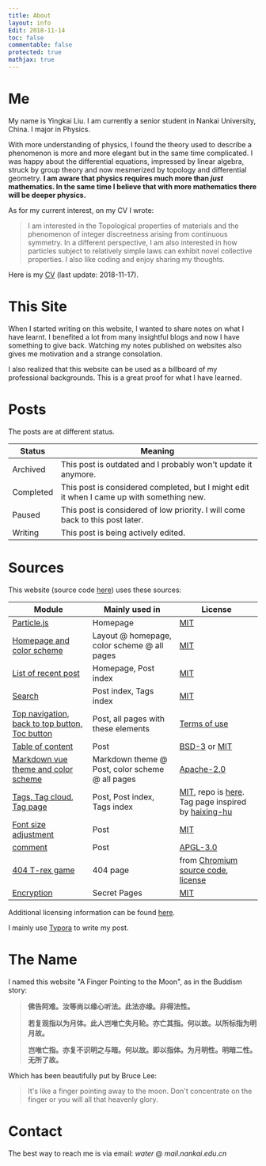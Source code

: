 ```yaml
---
title: About
layout: info
Edit: 2018-11-14
toc: false
commentable: false
protected: true
mathjax: true
---
```


# Me

My name is Yingkai Liu. I am currently a senior student in Nankai University, China. I major in Physics. 

With more understanding of physics, I found the theory used to describe a phenomenon is more and more elegant but in the same time complicated. I was happy about the differential equations, impressed by linear algebra, struck by group theory and now mesmerized by topology and differential geometry. **I am aware that physics requires much more than *just* mathematics. In the same time I believe that with more mathematics there will be deeper physics.** 

As for my current interest, on my CV I wrote:

> I am interested in the Topological properties of materials and the phenomenon of integer discreetness arising from continuous symmetry. In a different perspective, I am also interested in how particles subject to relatively simple laws can exhibit novel collective properties. I also like coding and enjoy sharing my thoughts.

Here is my [CV](https://yk-liu.github.io/about/CV-of-Liu-Yingkai.pdf) (last update: 2018-11-17).

# This Site

When I started writing on this website, I wanted to share notes on what I have learnt. I benefited a lot from many insightful blogs and now I have something to give back. Watching my notes published on websites also gives me motivation and a strange consolation. 

I also realized that this website can be used as a billboard of my professional backgrounds. This is a great proof for what I have learned.

# Posts

The posts are at different status.

| Status    | Meaning                                                      |
| --------- | ------------------------------------------------------------ |
| Archived  | This post is outdated and I probably won't update it anymore. |
| Completed | This post is considered completed, but I might edit it when I came up with something new. |
| Paused    | This post is considered of low priority. I will come back to this post later. |
| Writing   | This post is being actively edited.                          |

# Sources

This website (source code [here](https://github.com/yk-liu/yk-liu.github.io)) uses these sources:

| Module                                                       | Mainly used in                                  | License                                                      |
| ------------------------------------------------------------ | ----------------------------------------------- | ------------------------------------------------------------ |
| [Particle.js](https://github.com/VincentGarreau/particles.js) | Homepage                                        | [MIT](http://opensource.org/licenses/MIT)                    |
| [Homepage and color scheme](https://github.com/nrandecker/particle) | Layout @ homepage, color scheme @ all pages     | [MIT](http://opensource.org/licenses/MIT)                    |
| [List of recent post](https://github.com/mdo/jekyll-snippets/blob/master/posts-list.html) | Homepage, Post index                            | [MIT](http://opensource.org/licenses/MIT)                    |
| [Search](https://github.com/christian-fei/Simple-Jekyll-Search) | Post index, Tags index                          | [MIT](http://opensource.org/licenses/MIT)                    |
| [Top navigation, back to top button, Toc button](https://www.w3schools.com/) | Post, all pages with these elements             | [Terms of use](https://www.w3schools.com/about/about_copyright.asp) |
| [Table of content](https://github.com/allejo/jekyll-toc)     | Post                                            | [BSD-3](https://opensource.org/licenses/BSD-3-Clause) or [MIT](http://opensource.org/licenses/MIT) |
| [Markdown vue theme and color scheme](https://github.com/blinkfox/typora-vue-theme) | Markdown theme @ Post, color scheme @ all pages | [Apache-2.0](http://www.apache.org/licenses/LICENSE-2.0)     |
| [Tags, Tag cloud, Tag page](https://hyunyoung2.github.io/2016/12/17/Tag_Cloud/) | Post, Post index, Tags index                    | [MIT](http://opensource.org/licenses/MIT), repo is [here](https://github.com/hyunyoung2/hyunyoung2.github.io). Tag page inspired by [haixing-hu](https://haixing-hu.github.io/tags.html) |
| [Font size adjustment](https://codepen.io/robgolbeck/pen/yePRwa) | Post                                            | [MIT](http://opensource.org/licenses/MIT)                    |
| [comment](https://commentit.io)                              | Post                                            | [APGL-3.0](https://www.gnu.org/licenses/agpl-3.0.html)       |
| [404 T-rex game](https://github.com/wayou/t-rex-runner)      | 404 page                                        | from [Chromium source code](https://cs.chromium.org/chromium/src/components/neterror/resources/offline.js?q=t-rex+package), [license](https://chromium.googlesource.com/chromium/src.git/+/master/LICENSE) |
| [Encryption](https://github.com/robinmoisson/staticrypt)     | Secret Pages                                    | [MIT](http://opensource.org/licenses/MIT)                    |

Additional licensing information can be found [here](https://github.com/yk-liu/yk-liu.github.io/blob/master/LICENSE.md).

I mainly use [Typora](https://www.typora.io) to write my post.

# The Name

I named this website "A Finger Pointing to the Moon", as in the Buddism story:

> **佛告阿难。汝等尚以缘心听法。此法亦缘。非得法性。**
>
> **若复观指以为月体。此人岂唯亡失月轮。亦亡其指。何以故。以所标指为明月故。**
>
> **岂唯亡指。亦复不识明之与暗。何以故。即以指体。为月明性。明暗二性。无所了故。**

Which has been beautifully put by Bruce Lee:

>It's like a finger pointing away to the moon. Don't concentrate on the finger or you will all that heavenly glory.

# Contact

The best way to reach me is via email: $water$ @ $mail.nankai.edu.cn$